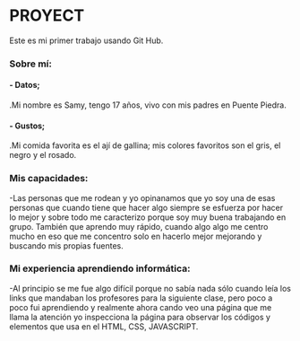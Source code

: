 # PROYECT
Este es mi primer trabajo usando Git Hub.
### Sobre mí:
#### - Datos;
  .Mi nombre es Samy, tengo 17 años, vivo con mis padres en Puente Piedra.
#### - Gustos;
  .Mi comida favorita es el ají de gallina; mis colores favoritos son el gris, el negro y el rosado.
### Mis capacidades:
-Las personas que me rodean y yo opinanamos que yo soy una de esas personas que cuando tiene que hacer algo siempre se esfuerza por hacer lo mejor y sobre todo me  caracterizo porque soy muy buena trabajando en grupo. También que aprendo muy rápido, cuando algo algo me centro mucho en eso que me concentro solo en hacerlo mejor mejorando y buscando mis propias fuentes.
### Mi experiencia aprendiendo informática:
-Al principio se me fue algo difícil porque no sabía nada sólo cuando leía los links que mandaban los profesores para la siguiente clase, pero poco a poco fui aprendiendo y realmente ahora cando veo una página que me llama la atención yo inspecciona la página para observar los códigos y elementos que usa en el HTML, CSS, JAVASCRIPT.
